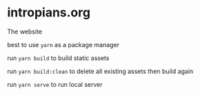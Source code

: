 # intropians.org
The website

best to use `yarn` as a package manager

run `yarn build` to build static assets

run `yarn build:clean` to delete all existing assets then build again

run `yarn serve` to run local server